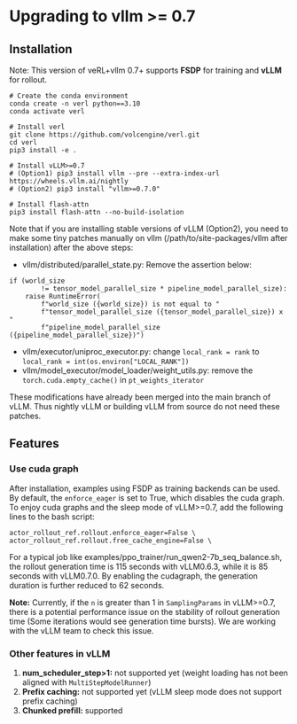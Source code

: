 # Upgrading to vllm >= 0.7

## Installation

Note: This version of veRL+vllm 0.7+ supports **FSDP** for training and **vLLM** for rollout.

```
# Create the conda environment
conda create -n verl python==3.10
conda activate verl

# Install verl
git clone https://github.com/volcengine/verl.git
cd verl
pip3 install -e .

# Install vLLM>=0.7
# (Option1) pip3 install vllm --pre --extra-index-url https://wheels.vllm.ai/nightly
# (Option2) pip3 install "vllm>=0.7.0" 

# Install flash-attn
pip3 install flash-attn --no-build-isolation

```

Note that if you are installing stable versions of vLLM (Option2), you need to make some tiny patches manually on vllm (/path/to/site-packages/vllm after installation) after the above steps:

- vllm/distributed/parallel_state.py: Remove the assertion below:

```
if (world_size
        != tensor_model_parallel_size * pipeline_model_parallel_size):
    raise RuntimeError(
        f"world_size ({world_size}) is not equal to "
        f"tensor_model_parallel_size ({tensor_model_parallel_size}) x "
        f"pipeline_model_parallel_size ({pipeline_model_parallel_size})")

```

- vllm/executor/uniproc_executor.py: change `local_rank = rank` to `local_rank = int(os.environ["LOCAL_RANK"])`
- vllm/model_executor/model_loader/weight_utils.py: remove the `torch.cuda.empty_cache()` in `pt_weights_iterator`

These modifications have already been merged into the main branch of vLLM. Thus nightly vLLM or building vLLM from source do not need these patches.

## Features

### Use cuda graph

After installation, examples using FSDP as training backends can be used. By default, the `enforce_eager` is set to True, which disables the cuda graph. To enjoy cuda graphs and the sleep mode of vLLM>=0.7, add the following lines to the bash script:

```
actor_rollout_ref.rollout.enforce_eager=False \
actor_rollout_ref.rollout.free_cache_engine=False \

```

For a typical job like examples/ppo_trainer/run_qwen2-7b_seq_balance.sh, the rollout generation time is 115 seconds with vLLM0.6.3, while it is 85 seconds with vLLM0.7.0. By enabling the cudagraph, the generation duration is further reduced to 62 seconds.

**Note:** Currently, if the `n` is greater than 1 in `SamplingParams` in vLLM>=0.7, there is a potential performance issue on the stability of rollout generation time (Some iterations would see generation time bursts). We are working with the vLLM team to check this issue.

### Other features in vLLM

1. **num_scheduler_step>1:** not supported yet (weight loading has not been aligned with `MultiStepModelRunner`)
2. **Prefix caching:** not supported yet (vLLM sleep mode does not support prefix caching)
3. **Chunked prefill:** supported
